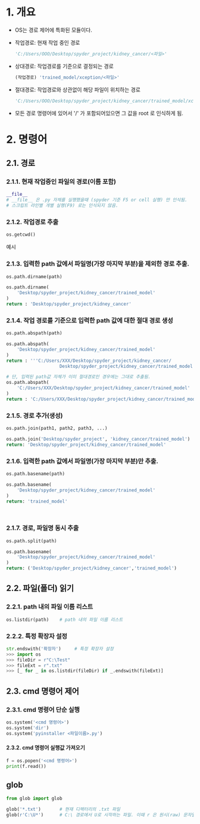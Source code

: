 # 1. 개요

- OS는 경로 제어에 특화된 모듈이다.

- 작업경로: 현재 작업 중인 경로

  ```python
  'C:/Users/OOO/Desktop/spyder_project/kidney_cancer/<파일>'
  ```

- 상대경로: 작업경로를 기준으로 결정되는 경로

  ```python
  (작업경로) 'trained_model/xception/<파일>'
  ```

- 절대경로: 작업경로와 상관없이 해당 파일이 위치하는 경로

  ```python
  'C:/Users/OOO/Desktop/spyder_project/kidney_cancer/trained_model/xception/<파일>'
  ```

- 모든 경로 명령어에 있어서 '/' 가 포함되어있으면 그 값을 root 로 인식하게 됨.

# 2. 명령어

## 2.1. 경로

### 2.1.1. 현재 작업중인 파일의 경로(이름 포함)

```python
__file__
# __file__ 은 .py 자체를 실행했을때 (spyder 기준 F5 or cell 실행) 만 인식됨.
# 스크립트 라인별 개별 실행(F9) 로는 인식되지 않음.
```

### 2.1.2. 작업경로 추출

```python
os.getcwd()
```

예시

### 2.1.3. 입력한 path 값에서 파일명(가장 마지막 부분)을 제외한 경로 추출.

```python
os.path.dirname(path)
```

```python
os.path.dirname(
    'Desktop/spyder_project/kidney_cancer/trained_model'
)
return : 'Desktop/spyder_project/kidney_cancer'
```

### 2.1.4. 작업 경로를 기준으로 입력한 path 값에 대한 절대 경로 생성

```python
os.path.abspath(path)
```

```python
os.path.abspath(
    'Desktop/spyder_project/kidney_cancer/trained_model'
)
return : '''C:/Users/XXX/Desktop/spyder_project/kidney_cancer/
					Desktop/spyder_project/kidney_cancer/trained_model'''

# 단, 입력된 path값 자체가 이미 절대경로인 경우에는 그대로 추출됨.
os.path.abspath(
    'C:/Users/XXX/Desktop/spyder_project/kidney_cancer/trained_model'
)
return : 'C:/Users/XXX/Desktop/spyder_project/kidney_cancer/trained_model'
```

### 2.1.5. 경로 추가(생성)

```python
os.path.join(path1, path2, path3, ...)
```

```python
os.path.join('Desktop/spyder_project', 'kidney_cancer/trained_model')
return: 'Desktop/spyder_project/kidney_cancer/trained_model'
```

### 2.1.6. 입력한 path 값에서 파일명(가장 마지막 부분)만 추출.

```python
os.path.basename(path)
```

```python
os.path.basename(
    'Desktop/spyder_project/kidney_cancer/trained_model'
)
return: 'trained_model'
```



```python



```

### 2.1.7. 경로, 파일명 동시 추출

```python
os.path.split(path)
```

```python
os.path.basename(
    'Desktop/spyder_project/kidney_cancer/trained_model'
)
return: ('Desktop/spyder_project/kidney_cancer','trained_model')
```

## 2.2. 파일(폴더) 읽기

### 2.2.1. path 내의 파일 이름 리스트

```python
os.listdir(path) 	# path 내의 파일 이름 리스트
```

### 2.2.2. 특정 확장자 설정

```python
str.endswith('확장자')		# 특정 확장자 설정
>>> import os
>>> fileDir = r"C:\Test"
>>> fileExt = r".txt"
>>> [_ for _ in os.listdir(fileDir) if _.endswith(fileExt)]
```



## 2.3. cmd 명령어 제어

### 2.3.1. cmd 명령어 단순 실행

```python
os.system('<cmd 명령어>')
os.system('dir')
os.system('pyinstaller <파일이름>.py')
```

#### 2.3.2. cmd 명령어 실행값 가져오기

```python
f = os.popen('<cmd 명령어>')
print(f.read())
```





## glob

```python
from glob import glob
```

```python
glob('*.txt')		# 현재 디렉터리의 .txt 파일
glob(r'C:\U*')		# C:\ 경로에서 U로 시작하는 파일. 이때 r 은 원시(raw) 문자열
```

